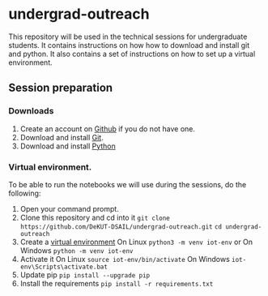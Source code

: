 # undergrad-outreach
This repository will be used in the technical sessions for undergraduate students. It contains instructions on how how to download and install git and python. It also contains a set of instructions on how to set up a virtual environment.

## Session preparation
### Downloads
1. Create an account on [Github](https://github.com/) if you do not have one.
2. Download and install [Git](https://git-scm.com/).
3. Download and install [Python](https://www.python.org/downloads/)

### Virtual environment.
To be able to run the notebooks we will use during the sessions, do the following:

1. Open your command prompt.
2. Clone this repository and cd into it
 `git clone https://github.com/DeKUT-DSAIL/undergrad-outreach.git`
 `cd undergrad-outreach`
3. Create a [virtual environment](https://docs.python.org/3/tutorial/venv.html)
On Linux `python3 -m venv iot-env` or On Windows `python -m venv iot-env`
1. Activate it
On Linux
`source iot-env/bin/activate`
On Windows
`iot-env\Scripts\activate.bat`
1. Update pip `pip install --upgrade pip`
1. Install the requirements
`pip install -r requirements.txt`
